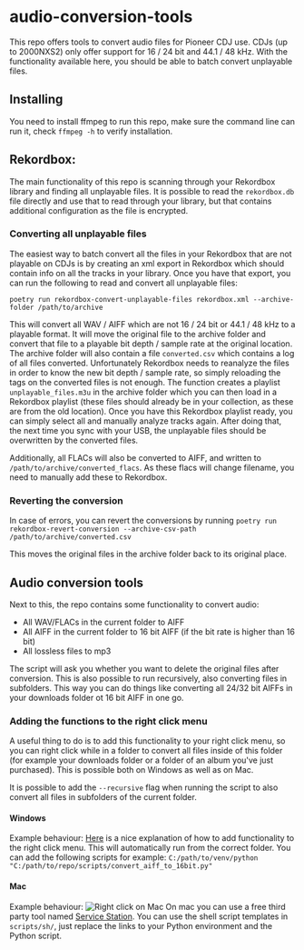 # audio-conversion-tools
This repo offers tools to convert audio files for Pioneer CDJ use. CDJs (up to 2000NXS2) only offer support for 16 / 24 bit and 44.1 / 48 kHz. With the functionality available here, you should be able to batch convert unplayable files.

## Installing
You need to install ffmpeg to run this repo, make sure the command line can run it, check `ffmpeg -h` to verify installation.

## Rekordbox:
The main functionality of this repo is scanning through your Rekordbox library and finding all unplayable files. It is possible to read the `rekordbox.db` file directly and use that to read through your library, but that contains additional configuration as the file is encrypted.

### Converting all unplayable files
The easiest way to batch convert all the files in your Rekordbox that are not playable on CDJs is by creating an xml export in Rekordbox which should contain info on all the tracks in your library. Once you have that export, you can run the following to read and convert all unplayable files:

`poetry run rekordbox-convert-unplayable-files rekordbox.xml --archive-folder /path/to/archive`

This will convert all WAV / AIFF which are not 16 / 24 bit or 44.1 / 48 kHz to a playable format. It will move the original file to the archive folder and convert that file to a playable bit depth / sample rate at the original location. The archive folder will also contain a file `converted.csv` which contains a log of all files converted. Unfortunately Rekordbox needs to reanalyze the files in order to know the new bit depth / sample rate, so simply reloading the tags on the converted files is not enough. The function creates a playlist `unplayable_files.m3u` in the archive folder which you can then load in a Rekordbox playlist (these files should already be in your collection, as these are from the old location). Once you have this Rekordbox playlist ready, you can simply select all and manually analyze tracks again. After doing that, the next time you sync with your USB, the unplayable files should be overwritten by the converted files.

Additionally, all FLACs will also be converted to AIFF, and written to `/path/to/archive/converted_flacs`. As these flacs will change filename, you need to manually add these to Rekordbox.

### Reverting the conversion
In case of errors, you can revert the conversions by running
`poetry run rekordbox-revert-conversion --archive-csv-path /path/to/archive/converted.csv`

This moves the original files in the archive folder back to its original place.

## Audio conversion tools
Next to this, the repo contains some functionality to convert audio:

- All WAV/FLACs in the current folder to AIFF
- All AIFF in the current folder to 16 bit AIFF (if the bit rate is higher than 16 bit)
- All lossless files to mp3

The script will ask you whether you want to delete the original files after conversion. This is also possible to run recursively, also converting files in subfolders. This way you can do things like converting all 24/32 bit AIFFs in your downloads folder ot 16 bit AIFF in one go.

### Adding the functions to the right click menu
A useful thing to do is to add this functionality to your right click menu, so you can right click while in a folder to convert all files inside of this folder (for example your downloads folder or a folder of an album you've just purchased). This is possible both on Windows as well as on Mac.

It is possible to add the `--recursive` flag when running the script to also convert all files in subfolders of the current folder.

#### Windows
Example behaviour:
[Here](https://www.theverge.com/23707964/windows-11-regedit-registry-menu-how-to) is a nice explanation of how to add functionality to the right click menu. This will automatically run from the correct folder. You can add the following scripts for example:
```C:/path/to/venv/python "C:/path/to/repo/scripts/convert_aiff_to_16bit.py"```

#### Mac
Example behaviour:
![Right click on Mac](readme_images/rightclick_mac.png)
On mac you can use a free third party tool named [Service Station](https://servicestation.menu/). You can use the shell script templates in `scripts/sh/`, just replace the links to your Python environment and the Python script.

